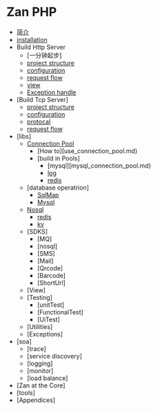 # Zan PHP

* [简介](README.md)
* [installation](install.md)
* Build Http Server
    * [一分钟起步] 
    * [project structure](http_project_dir.md)
    * [configuration](http_config.md)
    * [request flow](http_request_flow.md)
    * [view](view.md)
    * [Exception handle](http_exception.md)
* [Build Tcp Server]
    * [project structure](tcp_project_dir.md)
    * [configuration](tcp_config.md)
    * [protocal](thrift.md)
    * [request flow](tcp_request_flow.md)
* [libs]
    * [Connection Pool](connection_pool.md)
        * [How to][use_connection_pool.md)
        * [build in Pools]
            * [mysql][mysql_connection_pool.md)
            * [log](log_connection_pool.md)
            * [redis](redis_connection_pool.md)
    * [database operatrion]
        * [SqlMap](sqlmap.md)
        * [Mysql](mysql.md)
    * [Nosql](nosql.md)
        * [redis](redis.md)
        * [kv](kv.md)
    * [SDKS]
        * [MQ]
        * [nosql]
        * [SMS]
        * [Mail]
        * [Qrcode]
        * [Barcode]
        * [ShortUrl]
    * [View]
    * [Testing]
        * [unitTest]
        * [FunctionalTest]
        * [UiTest]
    * [Utilities]
    * [Exceptions]
* [soa]
    * [trace]
    * [service discovery]
    * [logging]
    * [monitor]
    * [load balance]
* [Zan at the Core]
* [tools]
* [Appendices]

